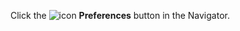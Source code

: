 <!-- markdownlint-disable-file MD041 -->
Click the ![icon][img1] **Preferences** button in the Navigator.

<!-- Referenced images -->
[img1]: ../../../../../../common/icons/nav-admin-preferences-active.png

